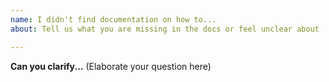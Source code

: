 ```yaml
---
name: I didn't find documentation on how to...
about: Tell us what you are missing in the docs or feel unclear about

---
```


<!--- 
This project is aimed at intermediate users and has minimal documentation so things can be confusing for anyone less versed on any of the involved concepts.

We'd still like to make this little tool useful to you so feel free to ask anything you feel is unclear.
It will help us improve and potentially help other users like yourself.
--->

**Can you clarify...**
(Elaborate your question here)
